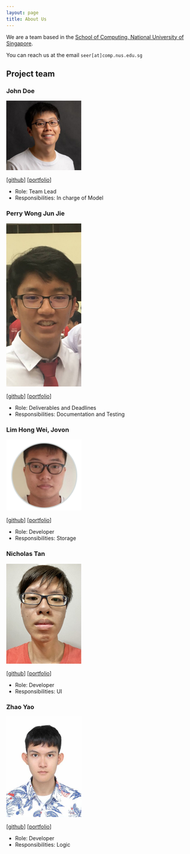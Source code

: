 ```yaml
---
layout: page
title: About Us
---
```


We are a team based in the [School of Computing, National University of Singapore](http://www.comp.nus.edu.sg).

You can reach us at the email `seer[at]comp.nus.edu.sg`

## Project team

### John Doe

<img src="images/guanzhou03.png" width="200px">


[[github](https://github.com/guanzhou03)]
[[portfolio](team/guanzhou.md)]

* Role: Team Lead
* Responsibilities: In charge of Model

### Perry Wong Jun Jie

<img src="images/perry.png" width="200px">

[[github](http://https://github.com/pwjj2000)]
[[portfolio](team/perry.md)]

* Role: Deliverables and Deadlines
* Responsibilities: Documentation and Testing

### Lim Hong Wei, Jovon

<img src="images/jovonlim.png" width="200px">

[[github](http://github.com/jovonlim)] [[portfolio](team/jovonlim.md)]

* Role: Developer
* Responsibilities: Storage

### Nicholas Tan

<img src="images/nicholastan.png" width="200px">

[[github](https://github.com/NicholasTYD)]
[[portfolio](team/nicholastyd.md)]

* Role: Developer
* Responsibilities: UI

### Zhao Yao

<img src="images/zhaoyao.png" width="200px">

[[github](http://github.com/wingkei67)]
[[portfolio](team/zhaoyao.md)]

* Role: Developer
* Responsibilities: Logic
